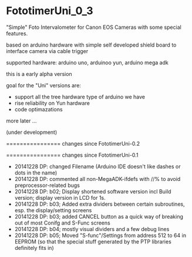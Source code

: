 FototimerUni_0_3
================

"Simple" Foto Intervalometer for Canon EOS Cameras with some special features.

based on arduino hardware with simple self developed shield board to interface camera via cable trigger

supported hardware: arduino uno, arduinoo yun, arduino mega adk

this is a early alpha version 

goal for the "Uni" versions are:
- support all the tree hardware type of arduino we have
- rise reliability on Yun hardware
- code optimazations

more later ...

(under development)

================
changes since FototimerUni-0.2


================
changes since FototimerUni-0.1
- 20141228 DP: changed Filename (Arduino IDE doesn't like dashes or dots in the name)
- 20141228 DP: commented all non-MegaADK-ifdefs with //% to avoid preprocessor-related bugs
- 20141228 DP: b02; Display shortened software version incl Build version; display version in LCD for 1s.
- 20141228 DP: b03; Added extra dividers between certain subroutines, esp. the display/setting screens
- 20141228 DP: b03; added CANCEL button as a quick way of breaking out of most Conifg and S-Func screens
- 20141228 DP: b04; mostly visual dividers and a few debug lines
- 20141228 DP: b05; Moved "S-func"/Settings from address 512 to 64 in EEPROM (so that the special stuff
  generated by the PTP libraries definitely fits in)
